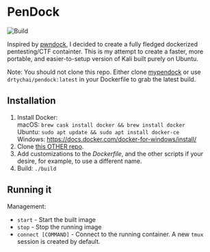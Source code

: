# PenDock
![Build](https://github.com/drtychai/pendock/workflows/Docker%20Image%20CI/badge.svg)

Inspired by [pwndock](https://github.com/Grazfather/pwndock), I decided to create a fully fledged dockerized pentesting/CTF containter. This is my attempt to create a faster, more portable, and easier-to-setup version of Kali built purely on Ubuntu.

Note: You should not clone this repo. Either clone [mypendock](https://github.com/drtychai/mypendock) or use `drtychai/pendock:latest` in your Dockerfile to grab the latest build.

## Installation
1. Install Docker:  
  macOS: `brew cask install docker && brew install docker`  
  Ubuntu: `sudo apt update && sudo apt install docker-ce`  
  Windows: https://docs.docker.com/docker-for-windows/install/  
2. Clone [this OTHER repo](https://github.com/drtychai/mypendock).
3. Add customizations to the _Dockerfile_, and the other scripts if your desire, for example, to use a different name.
4. Build: `./build`

## Running it
Management:
- `start` - Start the built image
- `stop`  - Stop the running image
- `connect [COMMAND]` - Connect to the running container. A new `tmux` session is created by default.
